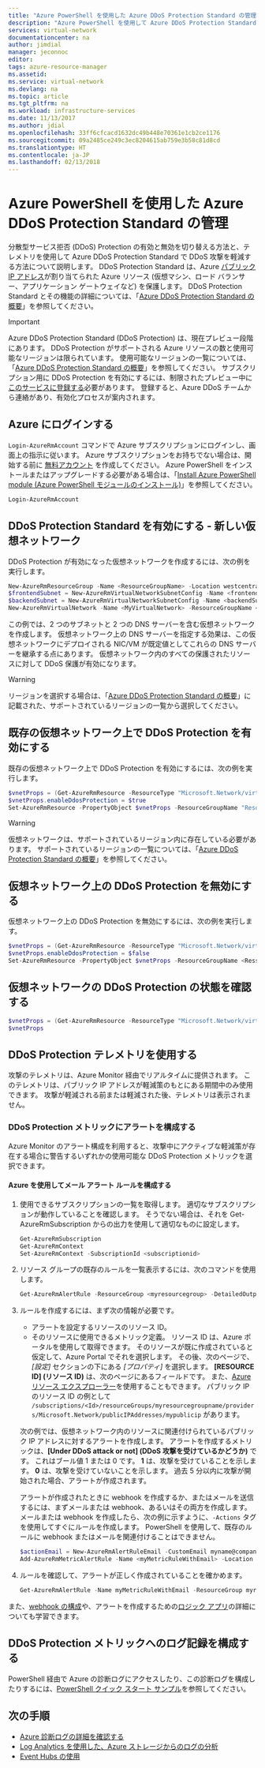 ```yaml
---
title: "Azure PowerShell を使用した Azure DDoS Protection Standard の管理 | Microsoft Docs"
description: "Azure PowerShell を使用して Azure DDoS Protection Standard を管理する方法について説明します。"
services: virtual-network
documentationcenter: na
author: jimdial
manager: jeconnoc
editor: 
tags: azure-resource-manager
ms.assetid: 
ms.service: virtual-network
ms.devlang: na
ms.topic: article
ms.tgt_pltfrm: na
ms.workload: infrastructure-services
ms.date: 11/13/2017
ms.author: jdial
ms.openlocfilehash: 33ff6cfcacd1632dc49b448e70361e1cb2ce1176
ms.sourcegitcommit: 09a2485ce249c3ec8204615ab759e3b58c81d8cd
ms.translationtype: HT
ms.contentlocale: ja-JP
ms.lasthandoff: 02/13/2018
---
```

# <a name="manage-azure-ddos-protection-standard-using-azure-powershell"></a>Azure PowerShell を使用した Azure DDoS Protection Standard の管理

分散型サービス拒否 (DDoS) Protection の有効と無効を切り替える方法と、テレメトリを使用して Azure DDoS Protection Standard で DDoS 攻撃を軽減する方法について説明します。 DDoS Protection Standard は、Azure [パブリック IP アドレス](virtual-network-public-ip-address.md)が割り当てられた Azure リソース (仮想マシン、ロード バランサー、アプリケーション ゲートウェイなど) を保護します。 DDoS Protection Standard とその機能の詳細については、「[Azure DDoS Protection Standard の概要](ddos-protection-overview.md)」を参照してください。 

>[!IMPORTANT]
>Azure DDoS Protection Standard (DDoS Protection) は、現在プレビュー段階にあります。 DDoS Protection がサポートされる Azure リソースの数と使用可能なリージョンは限られています。 使用可能なリージョンの一覧については、「[Azure DDoS Protection Standard の概要](ddos-protection-overview.md)」を参照してください。 サブスクリプション用に DDoS Protection を有効にするには、制限されたプレビュー中に[このサービスに登録する](http://aka.ms/ddosprotection)必要があります。 登録すると、Azure DDoS チームから連絡があり、有効化プロセスが案内されます。


## <a name="log-in-to-azure"></a>Azure にログインする

`Login-AzureRmAccount` コマンドで Azure サブスクリプションにログインし、画面上の指示に従います。 Azure サブスクリプションをお持ちでない場合は、開始する前に [無料アカウント](https://azure.microsoft.com/free/?WT.mc_id=A261C142F) を作成してください。 Azure PowerShell をインストールまたはアップグレードする必要がある場合は、「[Install Azure PowerShell module (Azure PowerShell モジュールのインストール)](/powershell/azure/install-azurerm-ps)」を参照してください。

```powershell
Login-AzureRmAccount
```

## <a name="enable-ddos-protection-standard---new-virtual-network"></a>DDoS Protection Standard を有効にする - 新しい仮想ネットワーク

DDoS Protection が有効になった仮想ネットワークを作成するには、次の例を実行します。

```powershell
New-AzureRmResourceGroup -Name <ResourceGroupName> -Location westcentralus 
$frontendSubnet = New-AzureRmVirtualNetworkSubnetConfig -Name <frontendSubnet> -AddressPrefix "10.0.1.0/24" 
$backendSubnet = New-AzureRmVirtualNetworkSubnetConfig -Name <backendSubnet> -AddressPrefix "10.0.2.0/24" 
New-AzureRmVirtualNetwork -Name <MyVirtualNetwork> -ResourceGroupName <ResourceGroupName>  -Location westcentralus  -AddressPrefix "10.0.0.0/16" -Subnet $frontendSubnet,$backendSubnet -EnableDDoSProtection
```

この例では、2 つのサブネットと 2 つの DNS サーバーを含む仮想ネットワークを作成します。 仮想ネットワーク上の DNS サーバーを指定する効果は、この仮想ネットワークにデプロイされる NIC/VM が既定値としてこれらの DNS サーバーを継承する点にあります。 仮想ネットワーク内のすべての保護されたリソースに対して DDoS 保護が有効になります。

> [!WARNING]
> リージョンを選択する場合は、「[Azure DDoS Protection Standard の概要](ddos-protection-overview.md)」に記載された、サポートされているリージョンの一覧から選択してください。

## <a name="enable-ddos-protection-on-an-existing-virtual-network"></a>既存の仮想ネットワーク上で DDoS Protection を有効にする

既存の仮想ネットワーク上で DDoS Protection を有効にするには、次の例を実行します。

```powershell
$vnetProps = (Get-AzureRmResource -ResourceType "Microsoft.Network/virtualNetworks" -ResourceGroup <ResourceGroupName> -ResourceName <ResourceName>).Properties
$vnetProps.enableDdosProtection = $true
Set-AzureRmResource -PropertyObject $vnetProps -ResourceGroupName "ResourceGroupName" -ResourceName "ResourceName" -ResourceType Microsoft.Network/virtualNetworks -Force
```

> [!WARNING]
> 仮想ネットワークは、サポートされているリージョン内に存在している必要があります。 サポートされているリージョンの一覧については、「[Azure DDoS Protection Standard の概要](ddos-protection-overview.md)」を参照してください。

## <a name="disable-ddos-protection-on-a-virtual-network"></a>仮想ネットワーク上の DDoS Protection を無効にする

仮想ネットワーク上の DDoS Protection を無効にするには、次の例を実行します。

```powershell
$vnetProps = (Get-AzureRmResource -ResourceType "Microsoft.Network/virtualNetworks" -ResourceGroup <ResourceGroupName> -ResourceName <ResourceName>).Properties
$vnetProps.enableDdosProtection = $false
Set-AzureRmResource -PropertyObject $vnetProps -ResourceGroupName <RessourceGroupName> -ResourceName <ResourceName> -ResourceType "Microsoft.Network/virtualNetworks" -Force
```

## <a name="review-the-ddos-protection-status-of-a-virtual-network"></a>仮想ネットワークの DDoS Protection の状態を確認する 

```powershell
$vnetProps = (Get-AzureRmResource -ResourceType "Microsoft.Network/virtualNetworks" -ResourceGroup <ResourceGroupName> -ResourceName <ResourceName>).Properties
$vnetProps
```

## <a name="use-ddos-protection-telemetry"></a>DDoS Protection テレメトリを使用する

攻撃のテレメトリは、Azure Monitor 経由でリアルタイムに提供されます。 このテレメトリは、パブリック IP アドレスが軽減策のもとにある期間中のみ使用できます。 攻撃が軽減される前または軽減された後、テレメトリは表示されません。

### <a name="configure-alerts-on-ddos-protection-metrics"></a>DDoS Protection メトリックにアラートを構成する

Azure Monitor のアラート構成を利用すると、攻撃中にアクティブな軽減策が存在する場合に警告するいずれかの使用可能な DDoS Protection メトリックを選択できます。

#### <a name="configure-email-alert-rules-via-azure"></a>Azure を使用してメール アラート ルールを構成する

1. 使用できるサブスクリプションの一覧を取得します。 適切なサブスクリプションが動作していることを確認します。 そうでない場合は、それを Get-AzureRmSubscription からの出力を使用して適切なものに設定します。 

    ```powershell
    Get-AzureRmSubscription 
    Get-AzureRmContext 
    Set-AzureRmContext -SubscriptionId <subscriptionid>
    ```

2. リソース グループの既存のルールを一覧表示するには、次のコマンドを使用します。 

    ```powershell
    Get-AzureRmAlertRule -ResourceGroup <myresourcegroup> -DetailedOutput
    ```

3. ルールを作成するには、まず次の情報が必要です。 

    - アラートを設定するリソースのリソース ID。
    - そのリソースに使用できるメトリック定義。 リソース ID は、Azure ポータルを使用して取得できます。 そのリソースが既に作成されていると仮定して、Azure Portal でそれを選択します。 その後、次のページで、*[設定]* セクションの下にある *[プロパティ]* を選択します。 **[RESOURCE ID] \(リソース ID)** は、次のページにあるフィールドです。 また、[Azure リソース エクスプローラー](https://resources.azure.com/)を使用することもできます。 パブリック IP のリソース ID の例として `/subscriptions/<Id>/resourceGroups/myresourcegroupname/providers/Microsoft.Network/publicIPAddresses/mypublicip` があります。

    次の例では、仮想ネットワーク内のリソースに関連付けられているパブリック IP アドレスに対するアラートを作成します。 アラートを作成するメトリックは、**[Under DDoS attack or not] \(DDoS 攻撃を受けているかどうか)** です。 これはブール値 1 または 0 です。 **1** は、攻撃を受けていることを示します。 **0** は、攻撃を受けていないことを示します。 過去 5 分以内に攻撃が開始された場合、アラートが作成されます。

    アラートが作成されたときに webhook を作成するか、またはメールを送信するには、まずメールまたは webhook、あるいはその両方を作成します。 メールまたは webhook を作成したら、次の例に示すように、`-Actions` タグを使用してすぐにルールを作成します。 PowerShell を使用して、既存のルールに webhook またはメールを関連付けることはできません。

    ```powershell
    $actionEmail = New-AzureRmAlertRuleEmail -CustomEmail myname@company.com 
    Add-AzureRmMetricAlertRule -Name <myMetricRuleWithEmail> -Location "West Central US" -ResourceGroup <myresourcegroup> -TargetResourceId /subscriptions/<Id>/resourceGroups/myresourcegroup/providers/Microsoft.Network/publicIPAddresses/mypublicip -MetricName "IfUnderDDoSAttack" -Operator GreaterThan -Threshold 0 -WindowSize 00:05:00 -TimeAggregationOperator Total -Actions $actionEmail -Description "Under DDoS Attack"
    ```

4. ルールを確認して、アラートが正しく作成されていることを確かめます。

    ```powershell
    Get-AzureRmAlertRule -Name myMetricRuleWithEmail -ResourceGroup myresourcegroup -DetailedOutput 
    ```

また、[webhook の構成](../monitoring-and-diagnostics/insights-webhooks-alerts.md?toc=%2fazure%2fvirtual-network%2ftoc.json)や、アラートを作成するための[ロジック アプリ](../logic-apps/logic-apps-overview.md)の詳細についても学習できます。

## <a name="configure-logging-on-ddos-protection-metrics"></a>DDoS Protection メトリックへのログ記録を構成する

PowerShell 経由で Azure の診断ログにアクセスしたり、この診断ログを構成したりするには、[PowerShell クイック スタート サンプル](../monitoring-and-diagnostics/insights-powershell-samples.md?toc=%2fazure%2fvirtual-network%2ftoc.json)を参照してください。

## <a name="next-steps"></a>次の手順

- [Azure 診断ログの詳細を確認する](../monitoring-and-diagnostics/monitoring-overview-of-diagnostic-logs.md?toc=%2fazure%2fvirtual-network%2ftoc.json)
- [Log Analytics を使用した、Azure ストレージからのログの分析](../log-analytics/log-analytics-azure-storage.md?toc=%2fazure%2fvirtual-network%2ftoc.json)
- [Event Hubs の使用](../event-hubs/event-hubs-csharp-ephcs-getstarted.md?toc=%2fazure%2fvirtual-network%2ftoc.json)